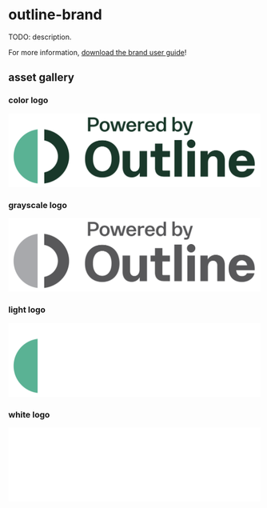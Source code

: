 # outline-brand

TODO: description.

For more information, [download the brand user guide](./user_guide.pdf)!

## asset gallery

### color logo

![color](./assets/powered_by_outline/color/logo.png)

### grayscale logo

![grayscale](./assets/powered_by_outline/grayscale/logo.png)

### light logo

![light](./assets/powered_by_outline/light/logo.png)

### white logo

![white](./assets/powered_by_outline/white/logo.png)
